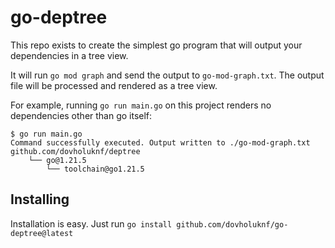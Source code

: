 # go-deptree

This repo exists to create the simplest go program that will output your dependencies in a tree view.

It will run `go mod graph` and send the output to `go-mod-graph.txt`. The output file will be processed
and rendered as a tree view.

For example, running `go run main.go` on this project renders no dependencies other than go itself:

```
$ go run main.go
Command successfully executed. Output written to ./go-mod-graph.txt
github.com/dovholuknf/deptree
    └── go@1.21.5
        └── toolchain@go1.21.5
```

## Installing
Installation is easy. Just run `go install github.com/dovholuknf/go-deptree@latest`